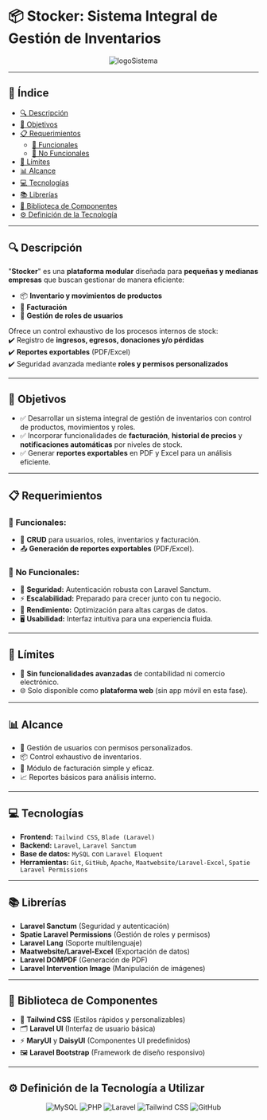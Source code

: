 # 📦 **Stocker: Sistema Integral de Gestión de Inventarios**

<p align="center">
  <img src="/z-Readme/stocker.png" alt="logoSistema">
</p>

---

## 📑 **Índice**  
- [🔍 Descripción](#descripción)  
- [🎯 Objetivos](#objetivos)  
- [📋 Requerimientos](#requerimientos)  
  - [🔧 Funcionales](#funcionales)  
  - [🚀 No Funcionales](#no-funcionales)  
- [📏 Límites](#límites)  
- [📊 Alcance](#alcance)  
- [💻 Tecnologías](#tecnologías)  
- [📚 Librerías](#librerías)  
- [🧩 Biblioteca de Componentes](#biblioteca-de-componentes)  
- [⚙️ Definición de la Tecnología](#definición-de-la-tecnología-a-utilizar)  

---

## 🔍 **Descripción**  
"**Stocker**" es una **plataforma modular** diseñada para **pequeñas y medianas empresas** que buscan gestionar de manera eficiente:  
- 📦 **Inventario y movimientos de productos**  
- 🧾 **Facturación**  
- 👥 **Gestión de roles de usuarios**  

Ofrece un control exhaustivo de los procesos internos de stock:  
✔️ Registro de **ingresos, egresos, donaciones y/o pérdidas**  
✔️ **Reportes exportables** (PDF/Excel)  
✔️ Seguridad avanzada mediante **roles y permisos personalizados**  

---

## 🎯 **Objetivos**  
- ✅ Desarrollar un sistema integral de gestión de inventarios con control de productos, movimientos y roles.  
- ✅ Incorporar funcionalidades de **facturación**, **historial de precios** y **notificaciones automáticas** por niveles de stock.  
- ✅ Generar **reportes exportables** en PDF y Excel para un análisis eficiente.  

---

## 📋 **Requerimientos**

### 🔧 **Funcionales:**  
- 🔄 **CRUD** para usuarios, roles, inventarios y facturación.  
- 📤 **Generación de reportes exportables** (PDF/Excel).  

### 🚀 **No Funcionales:**  
- 🔐 **Seguridad:** Autenticación robusta con Laravel Sanctum.  
- ⚡ **Escalabilidad:** Preparado para crecer junto con tu negocio.  
- 🚀 **Rendimiento:** Optimización para altas cargas de datos.  
- 🖥️ **Usabilidad:** Interfaz intuitiva para una experiencia fluida.  

---

## 📏 **Límites**  
- 🚫 **Sin funcionalidades avanzadas** de contabilidad ni comercio electrónico.  
- 🌐 Solo disponible como **plataforma web** (sin app móvil en esta fase).  

---

## 📊 **Alcance**  
- 👥 Gestión de usuarios con permisos personalizados.  
- 📦 Control exhaustivo de inventarios.  
- 🧾 Módulo de facturación simple y eficaz.  
- 📈 Reportes básicos para análisis interno.  

---

## 💻 **Tecnologías**  
- **Frontend:** `Tailwind CSS`, `Blade (Laravel)`  
- **Backend:** `Laravel`, `Laravel Sanctum`  
- **Base de datos:** `MySQL` con `Laravel Eloquent`  
- **Herramientas:** `Git`, `GitHub`, `Apache`, `Maatwebsite/Laravel-Excel`, `Spatie Laravel Permissions`  

---

## 📚 **Librerías**  
- **Laravel Sanctum** (Seguridad y autenticación)  
- **Spatie Laravel Permissions** (Gestión de roles y permisos)  
- **Laravel Lang** (Soporte multilenguaje)  
- **Maatwebsite/Laravel-Excel** (Exportación de datos)  
- **Laravel DOMPDF** (Generación de PDF)  
- **Laravel Intervention Image** (Manipulación de imágenes)  

---

## 🧩 **Biblioteca de Componentes**  
- 🎨 **Tailwind CSS** (Estilos rápidos y personalizables)  
- 🗂️ **Laravel UI** (Interfaz de usuario básica)  
- ⚡ **MaryUI** y **DaisyUI** (Componentes UI predefinidos)  
- 🖼️ **Laravel Bootstrap** (Framework de diseño responsivo)  

---

## ⚙️ **Definición de la Tecnología a Utilizar**  

<p align="center">  
  <img src="https://img.shields.io/badge/MySQL-00000F?style=for-the-badge&logo=mysql&logoColor=white" alt="MySQL">  
  <img src="https://img.shields.io/badge/PHP-777BB4?style=for-the-badge&logo=php&logoColor=white" alt="PHP">  
  <img src="https://img.shields.io/badge/Laravel-FF2D20?style=for-the-badge&logo=laravel&logoColor=white" alt="Laravel">  
  <img src="https://img.shields.io/badge/Tailwind_CSS-38B2AC?style=for-the-badge&logo=tailwind-css&logoColor=white" alt="Tailwind CSS">  
  <img src="https://img.shields.io/badge/GitHub-100000?style=for-the-badge&logo=github&logoColor=white" alt="GitHub">  
</p>  
